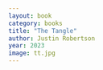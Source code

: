 ```yaml
---
layout: book
category: books
title: "The Tangle"
author: Justin Robertson
year: 2023
image: tt.jpg
---
```

